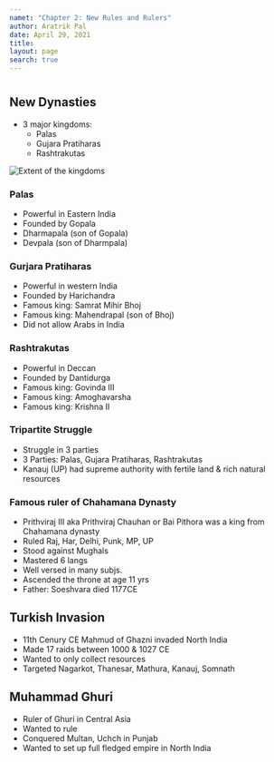 ```yaml
---
namet: "Chapter 2: New Rules and Rulers"
author: Aratrik Pal
date: April 29, 2021
title:
layout: page
search: true
---
```

<h1></h1>


## New Dynasties
- 3 major kingdoms:
    * Palas
    * Gujara Pratiharas
    * Rashtrakutas

![Extent of the kingdoms](../images/extent.png)

### Palas
- Powerful in Eastern India
- Founded by Gopala
- Dharmapala (son of Gopala)
- Devpala (son of Dharmpala)

### Gurjara Pratiharas 
- Powerful in western India
- Founded by Harichandra
- Famous king: Samrat Mihir Bhoj
- Famous king: Mahendrapal (son of Bhoj)
- Did not allow Arabs in India

### Rashtrakutas
- Powerful in Deccan
- Founded by Dantidurga
- Famous king: Govinda III
- Famous king: Amoghavarsha
- Famous king: Krishna II

### Tripartite Struggle
- Struggle in 3 parties
- 3 Parties: Palas, Gujara Pratiharas, Rashtrakutas
- Kanauj (UP) had supreme authority with fertile land & rich natural resources

### Famous ruler of Chahamana Dynasty
- Prithviraj III aka Prithviraj Chauhan or Bai Pithora was a king from Chahamana dynasty
- Ruled Raj, Har, Delhi, Punk, MP, UP
- Stood against Mughals
- Mastered 6 langs
- Well versed in many subjs.
- Ascended the throne at age 11 yrs
- Father: Soeshvara died 1177CE

## Turkish Invasion
- 11th Cenury CE Mahmud of Ghazni invaded North India
- Made 17 raids between 1000 & 1027 CE
- Wanted to only collect resources
- Targeted Nagarkot, Thanesar, Mathura, Kanauj, Somnath

## Muhammad Ghuri
- Ruler of Ghuri in Central Asia
- Wanted to rule
- Conquered Multan, Uchch in Punjab
- Wanted to set up full fledged empire in North India
